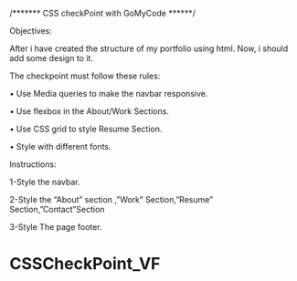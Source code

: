 /******* CSS checkPoint with GoMyCode ******/

Objectives:

After i have created the structure of my portfolio using html. Now, i should add some design to it. 

The checkpoint must follow these rules:

 •  Use Media queries to make the navbar responsive. 

 •  Use flexbox in the About/Work Sections. 

 •  Use CSS grid to style Resume Section.

 • Style with different fonts.
 
 
 Instructions:

1-Style the navbar.

 2-Style the “About” section ,”Work” Section,”Resume” Section,”Contact”Section

 3-Style The page footer.
# CSSCheckPoint_VF

